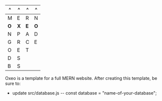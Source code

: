 ^|^|^|^
---|---|---|---
M|E|R|N
**O**|**X**|**E**|**O**
N|P|A|D
G|R|C|E
O|E|T|
D|S||
B|S||

Oxeo is a template for a full MERN website.
After creating this template, be sure to:
- update src/database.js
-- const database = "name-of-your-database";
